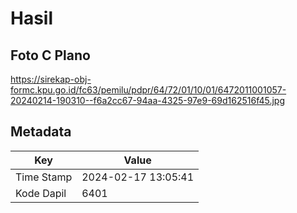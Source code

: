# Hasil

## Foto C Plano

https://sirekap-obj-formc.kpu.go.id/fc63/pemilu/pdpr/64/72/01/10/01/6472011001057-20240214-190310--f6a2cc67-94aa-4325-97e9-69d162516f45.jpg


## Metadata

| Key        | Value               |
| ---------- | ------------------- |
| Time Stamp | 2024-02-17 13:05:41 |
| Kode Dapil | 6401                |



